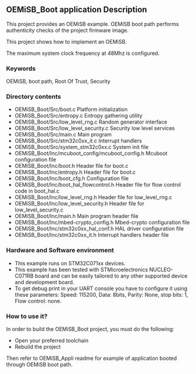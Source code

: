 ## <b>OEMiSB_Boot application Description</b>

This project provides an OEMiSB example. OEMiSB boot path performs
authenticity checks of the project firmware image.

This project shows how to implement an OEMiSB.

The maximum system clock frequency at 48Mhz is configured.

### <b>Keywords</b>

OEMiSB, boot path, Root Of Trust, Security

### <b>Directory contents</b>

-   OEMiSB_Boot/Src/boot.c Platform initialization
-   OEMiSB_Boot/Src/entropy.c Entropy gathering utility
-   OEMiSB_Boot/Src/low_level_rng.c Random generator interface
-   OEMiSB_Boot/Src/low_level_security.c Security low level services
-   OEMiSB_Boot/Src/main.c Main program
-   OEMiSB_Boot/Src/stm32c0xx_it.c Interrupt handlers
-   OEMiSB_Boot/Src/system_stm32c0xx.c System init file
-   OEMiSB_Boot/Inc/mcuboot_config/mcuboot_config.h Mcuboot
    configuration file
-   OEMiSB_Boot/Inc/boot.h Header file for boot.c
-   OEMiSB_Boot/Inc/entropy.h Header file for boot.c
-   OEMiSB_Boot/Inc/boot_cfg.h Configuration file
-   OEMiSB_Boot/Inc/boot_hal_flowcontrol.h Header file for flow control
    code in boot_hal.c
-   OEMiSB_Boot/Inc/low_level_rng.h Header file for low_level_rng.c
-   OEMiSB_Boot/Inc/low_level_security.h Header file for
    low_level_security.c
-   OEMiSB_Boot/Inc/main.h Main program header file
-   OEMiSB_Boot/Inc/mbed-crypto_config.h Mbed-crypto configuration file
-   OEMiSB_Boot/Inc/stm32c0xx_hal_conf.h HAL driver configuration file
-   OEMiSB_Boot/Inc/stm32c0xx_it.h Interrupt handlers header file

### <b>Hardware and Software environment</b>

-   This example runs on STM32C071xx devices.
-   This example has been tested with STMicroelectronics NUCLEO-C071RB
    board and can be easily tailored to any other supported device and
    development board.
-   To get debug print in your UART console you have to configure it
    using these parameters: Speed: 115200, Data: 8bits, Parity: None,
    stop bits: 1, Flow control: none.

### <b>How to use it?</b>

In order to build the OEMiSB_Boot project, you must do the following:

-   Open your preferred toolchain
-   Rebuild the project

Then refer to OEMiSB_Appli readme for example of application booted
through OEMiSB boot path.
